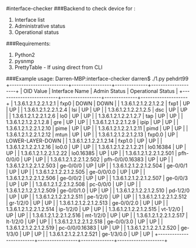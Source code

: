 #interface-checker
###Backend to check device for :
<ol>
<li>Interface list</li>
<li>Administrative status</li>
<li>Operational status</li>
</ol>

###Requirements:
<ol>
<li>Python2</li>
<li>pysnmp</li>
<li>PrettyTable - If using direct from CLI</li>
</ol>


###Example usage:
    Darren-MBP:interface-checker darren$ ./1.py pehdrt99
    +-------------------------+-----------------+--------------+--------------------+
    |        OID Value        |  Interface Name | Admin Status | Operational Status |
    +-------------------------+-----------------+--------------+--------------------+
    |  1.3.6.1.2.1.2.2.1.2.1  |       fxp0      |     DOWN     |        DOWN        |
    |  1.3.6.1.2.1.2.2.1.2.2  |       fxp1      |      UP      |         UP         |
    |  1.3.6.1.2.1.2.2.1.2.4  |       lsi       |      UP      |         UP         |
    |  1.3.6.1.2.1.2.2.1.2.5  |       dsc       |      UP      |         UP         |
    |  1.3.6.1.2.1.2.2.1.2.6  |       lo0       |      UP      |         UP         |
    |  1.3.6.1.2.1.2.2.1.2.7  |       tap       |      UP      |         UP         |
    |  1.3.6.1.2.1.2.2.1.2.8  |       gre       |      UP      |         UP         |
    |  1.3.6.1.2.1.2.2.1.2.9  |       ipip      |      UP      |         UP         |
    |  1.3.6.1.2.1.2.2.1.2.10 |       pime      |      UP      |         UP         |
    |  1.3.6.1.2.1.2.2.1.2.11 |       pimd      |      UP      |         UP         |
    |  1.3.6.1.2.1.2.2.1.2.12 |       mtun      |      UP      |         UP         |
    |  1.3.6.1.2.1.2.2.1.2.13 |      fxp0.0     |      UP      |  LOWER-LAYER-DOWN  |
    |  1.3.6.1.2.1.2.2.1.2.14 |      fxp1.0     |      UP      |         UP         |
    |  1.3.6.1.2.1.2.2.1.2.16 |      lo0.0      |      UP      |         UP         |
    |  1.3.6.1.2.1.2.2.1.2.21 |    lo0.16384    |      UP      |         UP         |
    |  1.3.6.1.2.1.2.2.1.2.22 |    lo0.16385    |      UP      |         UP         |
    | 1.3.6.1.2.1.2.2.1.2.501 |    pfh-0/0/0    |      UP      |         UP         |
    | 1.3.6.1.2.1.2.2.1.2.502 | pfh-0/0/0.16383 |      UP      |         UP         |
    | 1.3.6.1.2.1.2.2.1.2.503 |     ge-0/0/0    |      UP      |         UP         |
    | 1.3.6.1.2.1.2.2.1.2.504 |     ge-0/0/1    |      UP      |         UP         |
    | 1.3.6.1.2.1.2.2.1.2.505 |    ge-0/0/0.0   |      UP      |         UP         |
    | 1.3.6.1.2.1.2.2.1.2.506 |     ge-0/0/2    |      UP      |         UP         |
    | 1.3.6.1.2.1.2.2.1.2.507 |     ge-0/0/3    |      UP      |         UP         |
    | 1.3.6.1.2.1.2.2.1.2.508 |     pc-0/0/0    |      UP      |         UP         |
    | 1.3.6.1.2.1.2.2.1.2.509 |    ge-0/0/1.0   |      UP      |         UP         |
    | 1.3.6.1.2.1.2.2.1.2.510 |     pd-1/2/0    |      UP      |         UP         |
    | 1.3.6.1.2.1.2.2.1.2.511 |     pe-1/2/0    |      UP      |         UP         |
    | 1.3.6.1.2.1.2.2.1.2.512 |     gr-1/2/0    |      UP      |         UP         |
    | 1.3.6.1.2.1.2.2.1.2.513 |    ge-0/0/2.0   |      UP      |         UP         |
    | 1.3.6.1.2.1.2.2.1.2.514 |     ip-1/2/0    |      UP      |         UP         |
    | 1.3.6.1.2.1.2.2.1.2.515 |     vt-1/2/0    |      UP      |         UP         |
    | 1.3.6.1.2.1.2.2.1.2.516 |     mt-1/2/0    |      UP      |         UP         |
    | 1.3.6.1.2.1.2.2.1.2.517 |     lt-1/2/0    |      UP      |         UP         |
    | 1.3.6.1.2.1.2.2.1.2.518 |    ge-0/0/3.0   |      UP      |         UP         |
    | 1.3.6.1.2.1.2.2.1.2.519 |  pc-0/0/0.16383 |      UP      |         UP         |
    | 1.3.6.1.2.1.2.2.1.2.520 |     ge-1/3/0    |      UP      |         UP         |
    | 1.3.6.1.2.1.2.2.1.2.521 |    ge-1/3/0.0   |      UP      |         UP         |
    +-------------------------+-----------------+--------------+--------------------+
